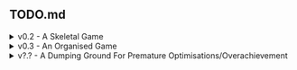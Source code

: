 ﻿## TODO.md
<details>
<summary>v0.2 - A Skeletal Game</summary>

- [X] Setup Readme Stuff
- [X] Setup Documentation/Comments
- [X] Add Game States/Scene Manager
- [X] Make v simple Main Screen
- [ ] Netwoking?
  - [X] Render second player
  - [X] Jsonify input data for second player
  - [X] Read jsonified input data from thread to game
  - [X] Fake network input better (have local character export to thread, and remote player read that)
  - [X] Add new players on receive/etc. Spawn through the network
  - [X] Set netID to player name
  - [X] Actually network it
  - [X] Tidy up Code/Move to own namespace
  - [ ] Remove Players on disconnect
  - [ ] Neater/more efficient data
    - [ ] Replace Json with binary (or similar)
  - [ ] Only send/receive data when new data
  - [ ] Login/Auth
- [X] Nametag over local player
  - [X] Rewrite UI system stuff into non-ECS
- [X] Enter name for tag at main menu
  - [X] Draw a textbox
  - [X] Write in the textbox
  - [X] Use as character name
- [X] Setup Camera
  - [X] Camera object that gets optionally passed to draw functions, and operates on positions (non destructively)
  - [X] Can have multiple cameras (for minimaps etc)
- [ ] Debug Menu
  - [ ] FPS Counter
  - [ ] Collisions Per Frame
  - [ ] Entities Count
- [X] Physics \o/
  - [X] Rewrite movement to be in PhysicsSystem
  - [X] ~~Rewrite movement to use physics~~ <- Kinematic seems like it's better. Can revisit if needed
  - [X] Discover Collisions
  - [X] Resolve Collisions
- [ ] Environment
  - [ ] Grass Tiles
  - [ ] Bushes with Colliders
- [ ] Ability Bar
  - [ ] Ability (Probably external to ECS)
    - [ ] Abstract class for abilities to inherit from
    - [ ] Execute()
  - [ ] AbilityUserComponent
    - [ ] Array of Len(abilityBarAmount), can be an Ability, or null
  - [ ] InputSystem sends Commands to CommandComponent/InputComponent/AbilityUserComponent, with the skill button pressed
  - [ ] Something similar for RemoteSystem
  - [ ] AbilitySystem takes CommandComponent/AbilityUserComponent, executes the correct ability
  - [ ] Make Emote Abilities
  - [ ] UI hookups for ability bar
- [ ] Rewrite GameStateManager, to be a better FSM
- [ ] Choose between Char_1, Char_2
- [ ] Streamline PlayerFactory, single Player.json, then Factory adds specifics?
- [ ] Write Json Importer for the Content Pipeline (http://rbwhitaker.wikidot.com/content-pipeline-extension-1)
</details>

<details>
<summary>v0.3 - An Organised Game</summary>

- [ ] Tooling
  - [ ] Entity Designer Tool
  - [ ] SpriteSheet Packer
  - [ ] Map Designer Tool
</details>

<details>
<summary>v?.? - A Dumping Ground For Premature Optimisations/Overachievement</summary>

- [ ] Optimise ECS.Manager, consider bitmasking
- [ ] Chunking for environment
- [ ] Quadtrees/Collision Detection optimisation
- [ ] Revisit Shaders (http://rbwhitaker.wikidot.com/hlsl-tutorials)
</details>